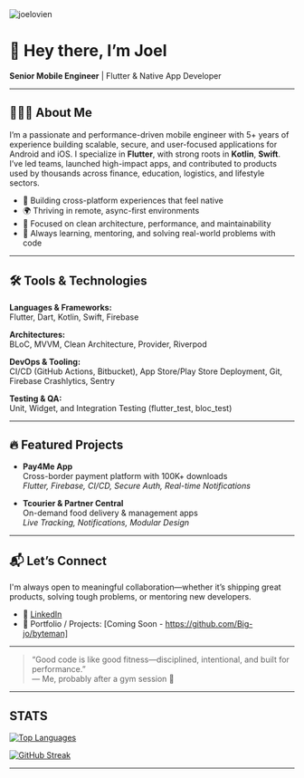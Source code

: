 <img src="https://komarev.com/ghpvc/?username=joelovien" alt="joelovien" />

# 👋 Hey there, I’m Joel

**Senior Mobile Engineer** | Flutter & Native App Developer

---

## 👨🏽‍💻 About Me

I’m a passionate and performance-driven mobile engineer with 5+ years of experience building scalable, secure, and user-focused applications for Android and iOS. I specialize in **Flutter**, with strong roots in **Kotlin**, **Swift**. I’ve led teams, launched high-impact apps, and contributed to products used by thousands across finance, education, logistics, and lifestyle sectors.

- 🔧 Building cross-platform experiences that feel native
- 🌍 Thriving in remote, async-first environments
- 🚀 Focused on clean architecture, performance, and maintainability
- 🧠 Always learning, mentoring, and solving real-world problems with code

---

## 🛠️ Tools & Technologies

**Languages & Frameworks:**  
Flutter, Dart, Kotlin, Swift, Firebase

**Architectures:**  
BLoC, MVVM, Clean Architecture, Provider, Riverpod

**DevOps & Tooling:**  
CI/CD (GitHub Actions, Bitbucket), App Store/Play Store Deployment, Git, Firebase Crashlytics, Sentry

**Testing & QA:**  
Unit, Widget, and Integration Testing (flutter_test, bloc_test)

---

## 🔥 Featured Projects

- **Pay4Me App**  
  Cross-border payment platform with 100K+ downloads  
  *Flutter, Firebase, CI/CD, Secure Auth, Real-time Notifications*

- **Tcourier & Partner Central**  
  On-demand food delivery & management apps  
  *Live Tracking, Notifications, Modular Design*


---

## 📬 Let’s Connect

I'm always open to meaningful collaboration—whether it’s shipping great products, solving tough problems, or mentoring new developers.

- 💼 [LinkedIn](https://www.linkedin.com/in/ovienloba-joel)
- 🧰 Portfolio / Projects: [Coming Soon - https://github.com/Big-jo/byteman]

---

> “Good code is like good fitness—disciplined, intentional, and built for performance.”  
> — Me, probably after a gym session 💪

***
## STATS
      
  [![Top Languages](https://github-readme-stats.vercel.app/api/top-langs/?username=joelovien&layout=compact&theme=dark&hide_border=true)](https://github.com/JoelOvien)
    
  [![GitHub Streak](http://github-readme-streak-stats.herokuapp.com?user=JoelOvien&show_icons=true&theme=dark&hide_border=true&date_format=M%20j%5B%2C%20Y%5D)](https://git.io/streak-stats)

***
